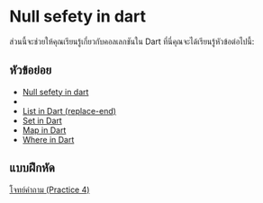 
# Null sefety in dart
ส่วนนี้จะช่วยให้คุณเรียนรู้เกี่ยวกับคอลเลกชันใน Dart ที่นี่คุณจะได้เรียนรู้หัวข้อต่อไปนี้:

## หัวข้อย่อย

 - [Null sefety in dart](https://github.com/soonklang/dart-tutorial/blob/main/7.%20Null%20Safety%20In%20Dart%20/Null%20Safety%20In%20Dart.md)
 - 
 - [List in Dart (replace-end)](https://github.com/soonklang/dart-tutorial/blob/main/4.%20Collections%20In%20Dart/List%20in%20Dart%20(replace-end).md)
 - [Set in Dart](https://github.com/soonklang/dart-tutorial/blob/main/4.%20Collections%20In%20Dart/Set%20In%20Dart.md)
 - [Map in Dart](https://github.com/soonklang/dart-tutorial/blob/main/4.%20Collections%20In%20Dart/Map%20in%20Dart.md)
 - [Where in Dart](https://github.com/soonklang/dart-tutorial/blob/main/4.%20Collections%20In%20Dart/Where%20in%20Dart.md)

## แบบฝึกหัด
  [โจทย์คำถาม (Practice 4)](https://github.com/soonklang/dart-tutorial/blob/main/4.%20Collections%20In%20Dart/Practice%204.md)


